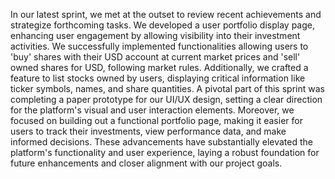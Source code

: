 In our latest sprint, we met at the outset to review recent achievements and strategize forthcoming tasks. We developed a user portfolio display page, enhancing user engagement by allowing visibility into their investment activities. We successfully implemented functionalities allowing users to 'buy' shares with their USD account at current market prices and 'sell' owned shares for USD, following market rules. Additionally, we crafted a feature to list stocks owned by users, displaying critical information like ticker symbols, names, and share quantities. A pivotal part of this sprint was completing a paper prototype for our UI/UX design, setting a clear direction for the platform's visual and user interaction elements. Moreover, we focused on building out a functional portfolio page, making it easier for users to track their investments, view performance data, and make informed decisions. These advancements have substantially elevated the platform's functionality and user experience, laying a robust foundation for future enhancements and closer alignment with our project goals.
